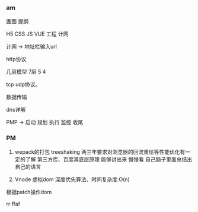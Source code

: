 <!--
 * @Author: dhj 17613071153@163.com
 * @Date: 2023-03-27 10:15:12
 * @LastEditors: dhj 17613071153@163.com
 * @LastEditTime: 2023-03-29 16:36:38
 * @FilePath: \vuepress\docs\docs\life\3-27.md
 * @Description: 这是默认设置,请设置`customMade`, 打开koroFileHeader查看配置 进行设置: https://github.com/OBKoro1/koro1FileHeader/wiki/%E9%85%8D%E7%BD%AE
-->
### am

画图 提纲 

H5 CSS JS VUE 工程 计网 

计网  -> 地址栏输入url

http协议 

几层模型 7层 5 4

tcp udp协议。

数据传输 

dns详解
 
PMP   ->  启动 规划 执行 监控 收尾

### PM

1. wepack的打包 treeshaking 两三年要求对浏览器的回流重绘等性能优化有一定的了解 第三方库、百度其底层原理 能够讲出来 慢慢看 自己脑子里面总结出自己的语言

2. Vnode 虚拟dom 深度优先算法、时间复杂度:O(n)

根据patch操作dom


rr ffaf 